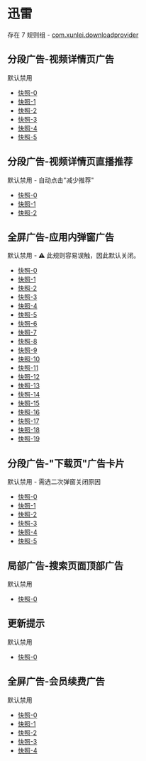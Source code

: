 # 迅雷

存在 7 规则组 - [com.xunlei.downloadprovider](/src/apps/com.xunlei.downloadprovider.ts)

## 分段广告-视频详情页广告

默认禁用

- [快照-0](https://i.gkd.li/i/12707701)
- [快照-1](https://i.gkd.li/i/13625418)
- [快照-2](https://i.gkd.li/i/12707717)
- [快照-3](https://i.gkd.li/i/12707702)
- [快照-4](https://i.gkd.li/i/12882988)
- [快照-5](https://i.gkd.li/i/13228423)

## 分段广告-视频详情页直播推荐

默认禁用 - 自动点击"减少推荐"

- [快照-0](https://i.gkd.li/i/12707701)
- [快照-1](https://i.gkd.li/i/12707710)
- [快照-2](https://i.gkd.li/i/14005330)

## 全屏广告-应用内弹窗广告

默认禁用 - ⚠ 此规则容易误触，因此默认关闭。

- [快照-0](https://i.gkd.li/i/12868648)
- [快照-1](https://i.gkd.li/i/12879372)
- [快照-2](https://i.gkd.li/i/12882366)
- [快照-3](https://i.gkd.li/i/12892871)
- [快照-4](https://i.gkd.li/i/13799878)
- [快照-5](https://i.gkd.li/i/12868667)
- [快照-6](https://i.gkd.li/i/12881946)
- [快照-7](https://i.gkd.li/i/13295179)
- [快照-8](https://i.gkd.li/i/12882132)
- [快照-9](https://i.gkd.li/i/12901374)
- [快照-10](https://i.gkd.li/i/12882166)
- [快照-11](https://i.gkd.li/i/12882237)
- [快照-12](https://i.gkd.li/i/13597068)
- [快照-13](https://i.gkd.li/i/12882199)
- [快照-14](https://i.gkd.li/i/12881911)
- [快照-15](https://i.gkd.li/i/12892912)
- [快照-16](https://i.gkd.li/i/12881976)
- [快照-17](https://i.gkd.li/i/12881976)
- [快照-18](https://i.gkd.li/i/13761275)
- [快照-19](https://i.gkd.li/i/12879452)

## 分段广告-"下载页"广告卡片

默认禁用 - 需选二次弹窗关闭原因

- [快照-0](https://i.gkd.li/i/12881865)
- [快照-1](https://i.gkd.li/i/12892893)
- [快照-2](https://i.gkd.li/i/12901395)
- [快照-3](https://i.gkd.li/i/128818775)
- [快照-4](https://i.gkd.li/i/13198070)
- [快照-5](https://i.gkd.li/i/13484249)

## 局部广告-搜索页面顶部广告

默认禁用

- [快照-0](https://i.gkd.li/i/12882892)

## 更新提示

默认禁用

- [快照-0](https://i.gkd.li/i/13228920)

## 全屏广告-会员续费广告

默认禁用

- [快照-0](https://i.gkd.li/i/12707698)
- [快照-1](https://i.gkd.li/i/13448909)
- [快照-2](https://i.gkd.li/i/12882928)
- [快照-3](https://i.gkd.li/i/12882939)
- [快照-4](https://i.gkd.li/i/13259268)
